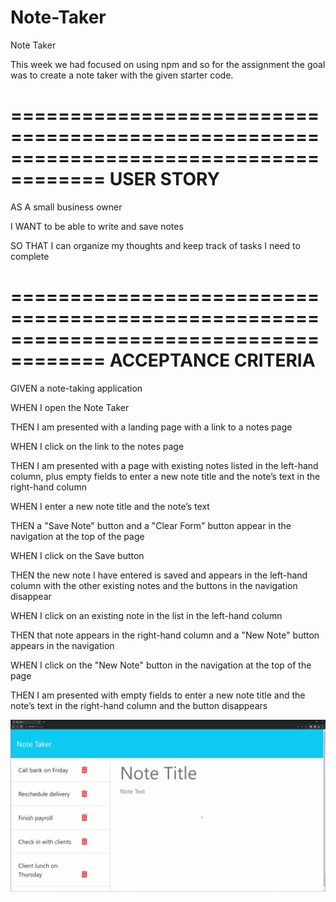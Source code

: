 # Note-Taker
Note Taker

This week we had focused on using npm and so for the assignment
the goal was to create a note taker with the given starter code.


======================================================================================
USER STORY
======================================================================================

AS A small business owner

I WANT to be able to write and save notes

SO THAT I can organize my thoughts and keep track of tasks I need to complete


======================================================================================
ACCEPTANCE CRITERIA
======================================================================================

GIVEN a note-taking application

WHEN I open the Note Taker

THEN I am presented with a landing page with a link to a notes page

WHEN I click on the link to the notes page

THEN I am presented with a page with existing notes listed in the left-hand column, plus empty fields to enter a new note title and the note’s text in the right-hand column

WHEN I enter a new note title and the note’s text

THEN a "Save Note" button and a "Clear Form" button appear in the navigation at the top of the page

WHEN I click on the Save button

THEN the new note I have entered is saved and appears in the left-hand column with the other existing notes and the buttons in the navigation disappear

WHEN I click on an existing note in the list in the left-hand column

THEN that note appears in the right-hand column and a "New Note" button appears in the navigation

WHEN I click on the "New Note" button in the navigation at the top of the page

THEN I am presented with empty fields to enter a new note title and the note’s text in the right-hand column and the button disappears


![Gif of app](public/assets/11-express-homework-demo.gif)
